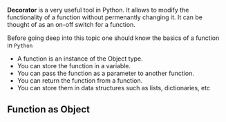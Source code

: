 **Decorator** is a very useful tool in Python. It allows to modify the functionality of a function without permenantly changing it. It can be thought of as an on-off switch for a function. 

Before going deep into this topic one should know the basics of a function in  `Python`

* A function is an instance of the Object type.
* You can store the function in a variable.
* You can pass the function as a parameter to another function.
* You can return the function from a function.
* You can store them in data structures such as lists, dictionaries, etc

## Function as Object
